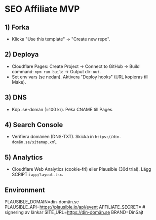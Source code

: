 # SEO Affiliate MVP

## 1) Forka
- Klicka "Use this template" → "Create new repo".

## 2) Deploya
- Cloudflare Pages: Create Project → Connect to GitHub → Build command: `npm run build` → Output dir: `out`.
- Set env vars (se nedan). Aktivera "Deploy hooks" (URL kopieras till Make).

## 3) DNS
- Köp .se-domän (≈100 kr). Peka CNAME till Pages.

## 4) Search Console
- Verifiera domänen (DNS-TXT). Skicka in `https://din-domän.se/sitemap.xml`.

## 5) Analytics
- Cloudflare Web Analytics (cookie-fri) eller Plausible (30d trial). Lägg SCRIPT i `app/layout.tsx`.

## Environment
PLAUSIBLE_DOMAIN=din-domän.se
PLAUSIBLE_API=https://plausible.io/api/event
AFFILIATE_SECRET=<slumpat>     # signering av länkar
SITE_URL=https://din-domän.se
BRAND=DinSajt
